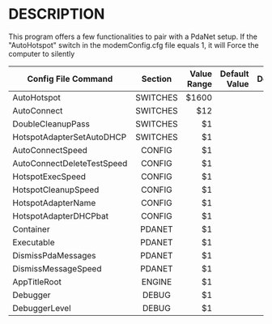 # DESCRIPTION

This program offers a few functionalities to pair with a PdaNet setup.
If the "AutoHotspot" switch in the modemConfig.cfg file equals 1, it will Force the computer to silently 


| Config File Command   |      Section      |  Value Range | Default Value | Description |
|-----------------------|:-----------------:|-------------:|--------------:|------------:|
| AutoHotspot |                    SWITCHES       | $1600 |    |    |
| AutoConnect |                    SWITCHES       |   $12 |    |    |
| DoubleCleanupPass |              SWITCHES       |    $1 |    |    |
| HotspotAdapterSetAutoDHCP |      SWITCHES       |    $1 |    |    |
| AutoConnectSpeed |      CONFIG                  |    $1 |    |    |
| AutoConnectDeleteTestSpeed |    CONFIG          |    $1 |    |    |
| HotspotExecSpeed |      CONFIG                  |    $1 |    |    |
| HotspotCleanupSpeed |      CONFIG               |    $1 |    |    |
| HotspotAdapterName |      CONFIG                |    $1 |    |    |
| HotspotAdapterDHCPbat |      CONFIG             |    $1 |    |    |
| Container |      PDANET                         |    $1 |    |    |
| Executable |      PDANET                        |    $1 |    |    |
| DismissPdaMessages |      PDANET                |    $1 |    |    |
| DismissMessageSpeed |      PDANET               |    $1 |    |    |
| AppTitleRoot |      ENGINE                      |    $1 |    |    |
| Debugger |      DEBUG                           |    $1 |    |    |
| DebuggerLevel |      DEBUG                      |    $1 |    |    |
